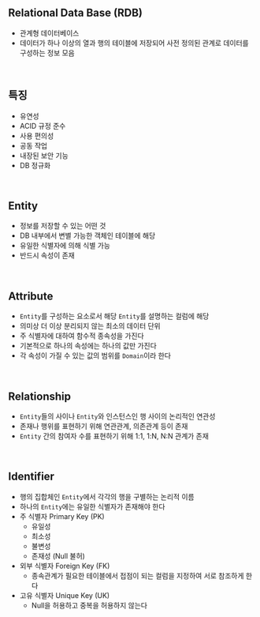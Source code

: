 <!-- --- --><!-- title: RDB --><!-- updated: 2023-01-15 07:03:43Z --><!-- created: 2023-01-15 06:29:49Z --><!-- latitude: 37.44491680 --><!-- longitude: 127.13886840 --><!-- altitude: 0.0000 --><!-- --- -->## Relational Data Base (RDB)- 관계형 데이터베이스- 데이터가 하나 이상의 열과 행의 테이블에 저장되어 사전 정의된 관계로 데이터를 구성하는 정보 모음<br>## 특징- 유연성- ACID 규정 준수- 사용 편의성- 공동 작업- 내장된 보안 기능- DB 정규화<br>## Entity- 정보를 저장할 수 있는 어떤 것- DB 내부에서 변별 가능한 객체인 테이블에 해당- 유일한 식별자에 의해 식별 가능- 반드시 속성이 존재<br>## Attribute- `Entity`를 구성하는 요소로서 해당 `Entity`를 설명하는 컬럼에 해당- 의미상 더 이상 분리되지 않는 최소의 데이터 단위- 주 식별자에 대하여 함수적 종속성을 가진다- 기본적으로 하나의 속성에는 하나의 값만 가진다- 각 속성이 가질 수 있는 값의 범위를 `Domain`이라 한다<br>## Relationship- `Entity`들의 사이나 `Entity`와 인스턴스인 행 사이의 논리적인 연관성- 존재나 행위를 표현하기 위해 연관관계, 의존관계 등이 존재- `Entity` 간의 참여자 수를 표현하기 위해 1:1, 1:N, N:N 관계가 존재<br>## Identifier- 행의 집합체인 `Entity`에서 각각의 행을 구별하는 논리적 이름- 하나의 `Entity`에는 유일한 식별자가 존재해야 한다- 주 식별자 Primary Key (PK)	- 유일성	- 최소성	- 불변성	- 존재성 (Null 불허)- 외부 식별자 Foreign Key (FK)	- 종속관계가 필요한 테이블에서 접점이 되는 컬럼을 지정하여 서로 참조하게 한다- 고유 식별자 Unique Key (UK)	- Null을 허용하고 중복을 허용하지 않는다